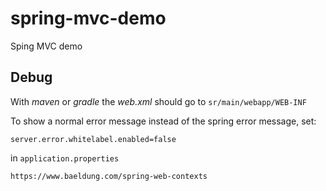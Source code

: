 # spring-mvc-demo
Sping MVC demo

## Debug

With *maven* or *gradle* the *web.xml* should go to `sr/main/webapp/WEB-INF`

To show a normal error message instead of the spring error message, set:


```spring
server.error.whitelabel.enabled=false
```

in `application.properties`

`https://www.baeldung.com/spring-web-contexts`
